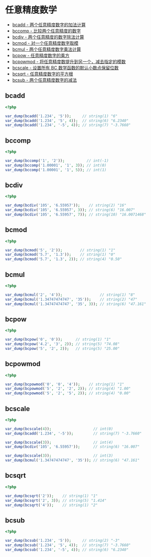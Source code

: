 # 任意精度数学

* [bcadd - 两个任意精度数字的加法计算](#bcadd)
* [bccomp - 比较两个任意精度的数字](#bccomp)
* [bcdiv - 两个任意精度的数字除法计算](#bcdiv)
* [bcmod - 对一个任意精度数字取模](#bcmod)
* [bcmul - 两个任意精度数字乘法计算](#bcmul)
* [bcpow - 任意精度数字的乘方](#bcpow)
* [bcpowmod - 将任意精度数提升到另一个，减去指定的模数](#bcpowmod)
* [bcscale - 设置所有 BC 数学函数的默认小数点保留位数](#bcscale)
* [bcsqrt - 任意精度数字的平方根](#bcsqrt)
* [bcsub - 两个任意精度数字的减法](#bcsub)

## bcadd

```php
<?php

var_dump(bcadd('1.234', '5'));     // string(1) "6"
var_dump(bcadd('1.234', '5', 4));  // string(6) "6.2340"
var_dump(bcadd('1.234', '-5', 4)); // string(7) "-3.7660"

```

## bccomp

```php
<?php

var_dump(bccomp('1', '2'));          // int(-1)
var_dump(bccomp('1.00001', '1', 3)); // int(0)
var_dump(bccomp('1.00001', '1', 5)); // int(1)

```

## bcdiv

```php
<?php

var_dump(bcdiv('105', '6.55957'));    // string(2) "16"
var_dump(bcdiv('105', '6.55957', 3)); // string(6) "16.007"
var_dump(bcdiv('105', '6.55957', 7)); // string(10) "16.0071468"

```

## bcmod

```php
<?php

var_dump(bcmod('5', '2'));        // string(1) "1"
var_dump(bcmod('5.7', '1.3'));    // string(1) "0"
var_dump(bcmod('5.7', '1.3', 2)); // string(4) "0.50"

```

## bcmul

```php
<?php

var_dump(bcmul('2', '4'));                 // string(1) "8"
var_dump(bcmul('1.34747474747', '35'));    // string(2) "47"
var_dump(bcmul('1.34747474747', '35', 3)); // string(6) "47.161"

```

## bcpow

```php
<?php

var_dump(bcpow('0', '0'));      // string(1) "1"
var_dump(bcpow('4.2', '3', 2)); // string(5) "74.08"
var_dump(bcpow('5', '2', 2));   // string(5) "25.00"

```

## bcpowmod

```php
<?php

var_dump(bcpowmod('0', '0', '4'));    // string(1) "1"
var_dump(bcpowmod('5', '2', '2', 2)); // string(4) "1.00"
var_dump(bcpowmod('5', '2', '5', 2)); // string(4) "0.00"

```

## bcscale

```php
<?php

var_dump(bcscale(4));                   // int(0)
var_dump(bcadd('1.234', '-5'));         // string(7) "-3.7660"

var_dump(bcscale(3));                   // int(4)
var_dump(bcdiv('105', '6.55957'));      // string(6) "16.007"

var_dump(bcscale(3));                   // int(3)
var_dump(bcmul('1.34747474747', '35')); // string(6) "47.161"

```

## bcsqrt

```php
<?php

var_dump(bcsqrt('2'));    // string(1) "1"
var_dump(bcsqrt('2', 3)); // string(5) "1.414"
var_dump(bcsqrt('4'));    // string(1) "2"

```

## bcsub

```php
<?php

var_dump(bcsub('1.234', '5'));     // string(2) "-3"
var_dump(bcsub('1.234', '5', 4));  // string(7) "-3.7660"
var_dump(bcsub('1.234', '-5', 4)); // string(6) "6.2340"

```


